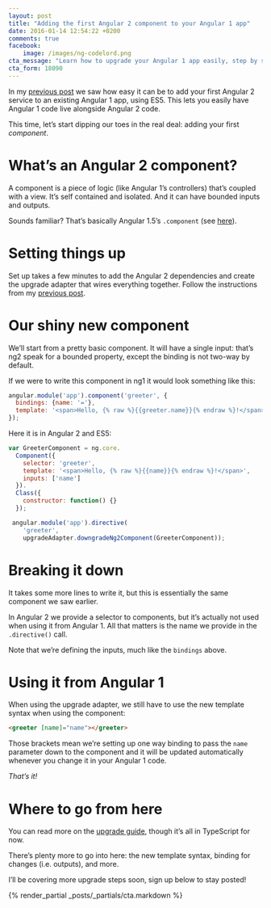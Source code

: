 ```yaml
---
layout: post
title: "Adding the first Angular 2 component to your Angular 1 app"
date: 2016-01-14 12:54:22 +0200
comments: true
facebook:
    image: /images/ng-codelord.png
cta_message: "Learn how to upgrade your Angular 1 app easily, step by step!"
cta_form: 18090
---
```


In my [previous post](http://www.codelord.net/2016/01/07/adding-the-first-angular-2-service-to-your-angular-1-app/) we saw how easy it can be to add your first Angular 2 service to an existing Angular 1 app, using ES5.
This lets you easily have Angular 1 code live alongside Angular 2 code.

This time, let’s start dipping our toes in the real deal: adding your first *component*.

# What’s an Angular 2 component?

A component is a piece of logic (like Angular 1’s controllers) that’s coupled with a view.
It’s self contained and isolated.
And it can have bounded inputs and outputs.

Sounds familiar?
That’s basically Angular 1.5’s `.component` (see [here](http://www.codelord.net/2015/12/17/angulars-component-what-is-it-good-for/)).

# Setting things up

Set up takes a few minutes to add the Angular 2 dependencies and  create the upgrade adapter that wires everything together.
Follow the instructions from my [previous post](http://www.codelord.net/2016/01/07/adding-the-first-angular-2-service-to-your-angular-1-app/).

# Our shiny new component

We’ll start from a pretty basic component.
It will have a single input: that’s ng2 speak for a bounded property, except the binding is not two-way by default.

If we were to write this component in ng1 it would look something like this:

```javascript
angular.module('app').component('greeter', {
  bindings: {name: '='},
  template: '<span>Hello, {% raw %}{{greeter.name}}{% endraw %}!</span>'
});
```

Here it is in Angular 2 and ES5:

```javascript
var GreeterComponent = ng.core.
  Component({
    selector: 'greeter',
    template: '<span>Hello, {% raw %}{{name}}{% endraw %}!</span>',
    inputs: ['name']
  }).
  Class({
    constructor: function() {}
  });

 angular.module('app').directive(
    'greeter',
    upgradeAdapter.downgradeNg2Component(GreeterComponent));
```

# Breaking it down

It takes some more lines to write it, but this is essentially the same component we saw earlier.

In Angular 2 we provide a selector to components, but it’s actually not used when using it from Angular 1.
All that matters is the name we provide in the `.directive()` call.

Note that we’re defining the inputs, much like the `bindings` above.

# Using it from Angular 1

When using the upgrade adapter, we still have to use the new template syntax when using the component:

```html
<greeter [name]="name"></greeter>
```

Those brackets mean we’re setting up one way binding to pass the `name` parameter down to the component and it will be updated automatically whenever you change it in your Angular 1 code.

*That’s it!*

# Where to go from here

You can read more on the [upgrade guide](https://angular.io/docs/ts/latest/guide/upgrade.html), though it’s all in TypeScript for now.

There’s plenty more to go into here: the new template syntax, binding for changes (i.e. outputs), and more.

I’ll be covering more upgrade steps soon, sign up below to stay posted!

{% render_partial _posts/_partials/cta.markdown %}
